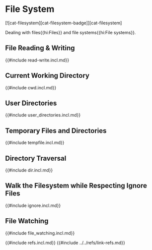 # File System

[![cat-filesystem][cat-filesystem-badge]][cat-filesystem]

Dealing with files{{hi:Files}} and file systems{{hi:File systems}}.

## File Reading & Writing

{{#include read-write.incl.md}}

## Current Working Directory

{{#include cwd.incl.md}}

## User Directories

{{#include user_directories.incl.md}}

## Temporary Files and Directories

{{#include tempfile.incl.md}}

## Directory Traversal

{{#include dir.incl.md}}

## Walk the Filesystem while Respecting Ignore Files

{{#include ignore.incl.md}}

## File Watching

{{#include file_watching.incl.md}}

{{#include refs.incl.md}}
{{#include ../../refs/link-refs.md}}

<div class="hidden">
</div>
